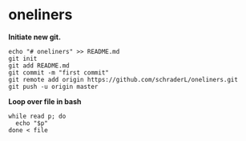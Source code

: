 # oneliners

**Initiate new git.**
```
echo "# oneliners" >> README.md
git init
git add README.md
git commit -m "first commit"
git remote add origin https://github.com/schraderL/oneliners.git
git push -u origin master
```
**Loop over file in bash**
```
while read p; do
  echo "$p"
done < file
```
